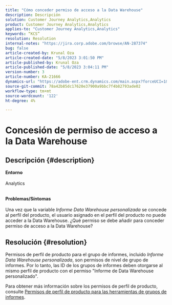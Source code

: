 ```yaml
---
title: "Cómo conceder permiso de acceso a la Data Warehouse"
description: Descripción
solution: Customer Journey Analytics,Analytics
product: Customer Journey Analytics,Analytics
applies-to: "Customer Journey Analytics,Analytics"
keywords: “KCS”
resolution: Resolution
internal-notes: "https://jira.corp.adobe.com/browse/AN-287374"
bug: false
article-created-by: Krunal Oza
article-created-date: "5/8/2023 3:01:50 PM"
article-published-by: Krunal Oza
article-published-date: "5/8/2023 3:04:11 PM"
version-number: 3
article-number: KA-21666
dynamics-url: "https://adobe-ent.crm.dynamics.com/main.aspx?forceUCI=1&pagetype=entityrecord&etn=knowledgearticle&id=1610a63c-b1ed-ed11-8849-6045bd006268"
source-git-commit: 78a42b85dc17620e37900a9bbc7f4b82793ade02
workflow-type: tm+mt
source-wordcount: '122'
ht-degree: 4%

---
```


# Concesión de permiso de acceso a la Data Warehouse

## Descripción {#description}

<b>Entorno</b><br><br>Analytics <br><br>

<b>Problemas/Síntomas</b><br><br>Una vez que la variable *Informe Data Warehouse personalizada* se concede al perfil del producto, el usuario asignado en el perfil del producto no puede acceder a la Data Warehouse. ¿Qué permiso se debe añadir para conceder permiso de acceso a la Data Warehouse?<br>

## Resolución {#resolution}


Permisos de perfil de producto para el grupo de informes, incluido *Informe Data Warehouse personalizada*, son permisos de nivel de grupo de informes. Por lo tanto, las ID de los grupos de informes deben otorgarse al mismo perfil de producto con el permiso &quot;Informe de Data Warehouse personalizado&quot;.

Para obtener más información sobre los permisos de perfil de producto, consulte [Permisos de perfil de producto para las herramientas de grupos de informes](https://experienceleague.adobe.com/docs/analytics/admin/admin-console/permissions/report-suite-tools.html?lang=en).
